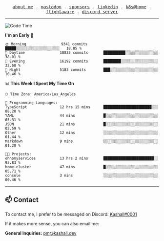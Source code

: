 <p align="center">
  <samp>
    <a href="https://jordanjones.org/">about me</a> .
    <a rel="me" href="https://mastodon.social/@kashall">mastodon</a> .
    <a href="https://github.com/sponsors/kashalls">sponsors</a> .
    <a href="https://linkedin.com/in/jordpjones">linkedin</a> .
    <a href="https://github.com/kashalls/home-cluster">k8s@home</a> .
    <a href="https://flightaware.com/adsb/stats/user/kashalls">flightaware</a> .
    <a href="https://discord.gg/V2WrCfqba9">discord server</a>
  </samp>
</p>

---

<!--START_SECTION:waka-->
![Code Time](http://img.shields.io/badge/Code%20Time-1%2C767%20hrs%2056%20mins-blue)

**I'm an Early 🐤** 

```text
🌞 Morning                9341 commits        █████░░░░░░░░░░░░░░░░░░░░   18.85 % 
🌆 Daytime                18833 commits       ██████████░░░░░░░░░░░░░░░   38.01 % 
🌃 Evening                16192 commits       ████████░░░░░░░░░░░░░░░░░   32.68 % 
🌙 Night                  5183 commits        ███░░░░░░░░░░░░░░░░░░░░░░   10.46 % 
```


📊 **This Week I Spent My Time On** 

```text
🕑︎ Time Zone: America/Los_Angeles

💬 Programming Languages: 
TypeScript               12 hrs 15 mins      ██████████████████████░░░   88.20 % 
YAML                     44 mins             █░░░░░░░░░░░░░░░░░░░░░░░░   05.31 % 
JSON                     21 mins             █░░░░░░░░░░░░░░░░░░░░░░░░   02.59 % 
Other                    12 mins             ░░░░░░░░░░░░░░░░░░░░░░░░░   01.44 % 
Markdown                 9 mins              ░░░░░░░░░░░░░░░░░░░░░░░░░   01.20 % 

🐱‍💻 Projects: 
ohnomyservices           13 hrs 2 mins       ███████████████████████░░   93.83 % 
home-cluster             47 mins             █░░░░░░░░░░░░░░░░░░░░░░░░   05.71 % 
console                  3 mins              ░░░░░░░░░░░░░░░░░░░░░░░░░   00.46 % 
```


<!--END_SECTION:waka-->

---

## 📫 Contact

To contact me, I prefer to be messaged on Discord:  [Kashall#0001](https://discord.com/users/201077739589992448)

If it makes more sense, you can also email me:

**General Inquiries:** pm@kashall.dev  
